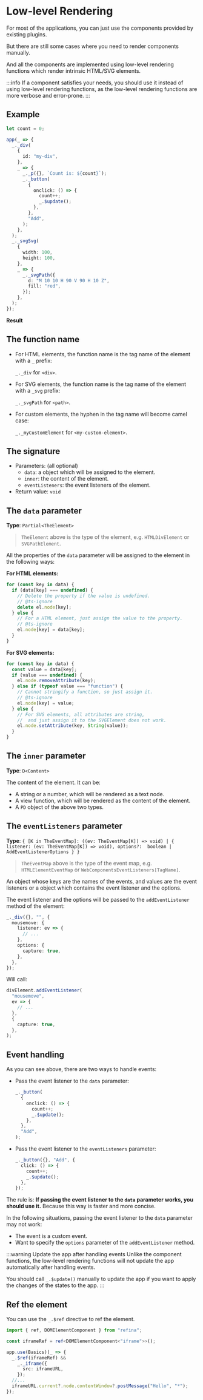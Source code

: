 <script setup>   
import LowlevelVue from "../../components/lowlevel.r.vue";
</script>

# Low-level Rendering

For most of the applications, you can just use the components provided by existing plugins.

But there are still some cases where you need to render components manually.

And all the components are implemented using low-level rendering functions which render intrinsic HTML/SVG elements.

:::info
If a component satisfies your needs, you should use it instead of using low-level rendering functions, as the low-level rendering functions are more verbose and error-prone.
:::

## Example

```ts
let count = 0;

app(_ => {
  _._div(
    {
      id: "my-div",
    },
    _ => {
      _._p({}, `Count is: ${count}`);
      _._button(
        {
          onclick: () => {
            count++;
            _.$update();
          },
        },
        "Add",
      );
    },
  );
  _._svgSvg(
    {
      width: 100,
      height: 100,
    },
    _ => {
      _._svgPath({
        d: "M 10 10 H 90 V 90 H 10 Z",
        fill: "red",
      });
    },
  );
});
```

**Result**

<LowlevelVue />

## The function name

- For HTML elements, the function name is the tag name of the element with a `_` prefix:

  `_._div` for `<div>`.

- For SVG elements, the function name is the tag name of the element with a `_svg` prefix:

  `_._svgPath` for `<path>`.

- For custom elements, the hyphen in the tag name will become camel case:

  `_._myCustomElement` for `<my-custom-element>`.

## The signature

- Parameters: (all optional)
  - `data`: a object which will be assigned to the element.
  - `inner`: the content of the element.
  - `eventListeners`: the event listeners of the element.
- Return value: `void`

## The `data` parameter

**Type**: `Partial<TheElement>`

> `TheElement` above is the type of the element, e.g. `HTMLDivElement` or `SVGPathElement`.

All the properties of the `data` parameter will be assigned to the element in the following ways:

**For HTML elements:**

```ts
for (const key in data) {
  if (data[key] === undefined) {
    // Delete the property if the value is undefined.
    // @ts-ignore
    delete el.node[key];
  } else {
    // For a HTML element, just assign the value to the property.
    // @ts-ignore
    el.node[key] = data[key];
  }
}
```

**For SVG elements:**

```ts
for (const key in data) {
  const value = data[key];
  if (value === undefined) {
    el.node.removeAttribute(key);
  } else if (typeof value === "function") {
    // Cannot stringify a function, so just assign it.
    // @ts-ignore
    el.node[key] = value;
  } else {
    // For SVG elements, all attributes are string,
    //  and just assign it to the SVGElement does not work.
    el.node.setAttribute(key, String(value));
  }
}
```

## The `inner` parameter

**Type**: `D<Content>`

The content of the element. It can be:

- A string or a number, which will be rendered as a text node.
- A view function, which will be rendered as the content of the element.
- A `PD` object of the above two types.

## The `eventListeners` parameter

**Type**: `{ [K in TheEventMap]: ((ev: TheEventMap[K]) => void) | { listener: (ev: TheEventMap[K]) => void), options?:  boolean | AddEventListenerOptions } }`

> `TheEventMap` above is the type of the event map, e.g. `HTMLElementEventMap` or `WebComponentsEventListeners[TagName]`.

An object whose keys are the names of the events, and values are the event listeners or a object which contains the event listener and the options.

The event listener and the options will be passed to the `addEventListener` method of the element:

```ts
_._div({}, "", {
  mousemove: {
    listener: ev => {
      // ...
    },
    options: {
      capture: true,
    },
  },
});
```

Will call:

```ts
divElement.addEventListener(
  "mousemove",
  ev => {
    // ...
  },
  {
    capture: true,
  },
);
```

## Event handling

As you can see above, there are two ways to handle events:

- Pass the event listener to the `data` parameter:
  ```ts
  _._button(
    {
      onclick: () => {
        count++;
        _.$update();
      },
    },
    "Add",
  );
  ```
- Pass the event listener to the `eventListeners` parameter:
  ```ts
  _._button({}, "Add", {
    click: () => {
      count++;
      _.$update();
    },
  });
  ```

The rule is: **If passing the event listener to the `data` parameter works, you should use it.** Because this way is faster and more concise.

In the following situations, passing the event listener to the `data` parameter may not work:

- The event is a custom event.
- Want to specify the `options` parameter of the `addEventListener` method.

:::warning Update the app after handling events
Unlike the component functions, the low-level rendering functions will not update the app automatically after handling events.

You should call `_.$update()` manually to update the app if you want to apply the changes of the states to the app.
:::

## Ref the element

You can use the `_.$ref` directive to ref the element.

```ts
import { ref, DOMElementComponent } from "refina";

const iframeRef = ref<DOMElementComponent<"iframe">>();

app.use(Basics)(_ => {
  _.$ref(iframeRef) &&
    _._iframe({
      src: iframeURL,
    });
  //...
  iframeURL.current?.node.contentWindow?.postMessage("Hello", "*");
});
```
